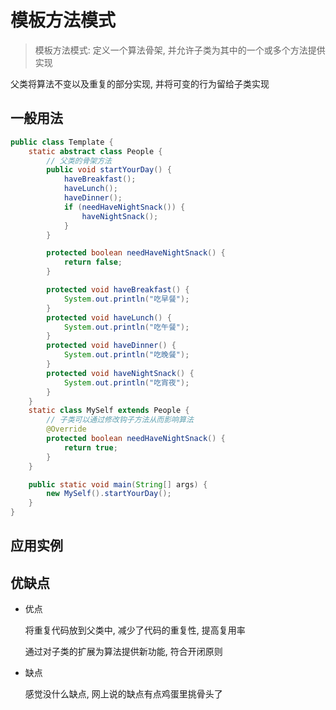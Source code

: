 # 模板方法模式

>   模板方法模式: 定义一个算法骨架, 并允许子类为其中的一个或多个方法提供实现

父类将算法不变以及重复的部分实现, 并将可变的行为留给子类实现



## 一般用法

```java
public class Template {
    static abstract class People {
        // 父类的骨架方法
        public void startYourDay() {
            haveBreakfast();
            haveLunch();
            haveDinner();
            if (needHaveNightSnack()) {
                haveNightSnack();
            }
        }

        protected boolean needHaveNightSnack() {
            return false;
        }

        protected void haveBreakfast() {
            System.out.println("吃早餐");
        }
        protected void haveLunch() {
            System.out.println("吃午餐");
        }
        protected void haveDinner() {
            System.out.println("吃晚餐");
        }
        protected void haveNightSnack() {
            System.out.println("吃宵夜");
        }
    }
    static class MySelf extends People {
        // 子类可以通过修改钩子方法从而影响算法
        @Override
        protected boolean needHaveNightSnack() {
            return true;
        }
    }

    public static void main(String[] args) {
        new MySelf().startYourDay();
    }
}
```



## 应用实例





## 优缺点

* 优点

  将重复代码放到父类中, 减少了代码的重复性, 提高复用率

  通过对子类的扩展为算法提供新功能, 符合开闭原则

* 缺点

  感觉没什么缺点, 网上说的缺点有点鸡蛋里挑骨头了



